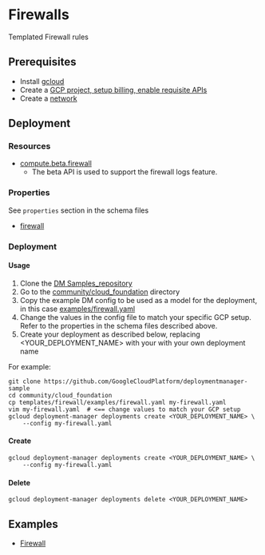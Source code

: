# Firewalls

Templated Firewall rules

## Prerequisites

- Install [gcloud](https://cloud.google.com/sdk)
- Create a [GCP project, setup billing, enable requisite APIs](../project/README.md)
- Create a [network](../network/README.md)

## Deployment

### Resources

- [compute.beta.firewall](https://cloud.google.com/compute/docs/reference/rest/beta/firewalls)
  - The beta API is used to support the firewall logs feature.


### Properties

See `properties` section in the schema files

-  [firewall](firewall.py.schema)


### Deployment

#### Usage

1. Clone the [DM Samples_repository](https://github.com/GoogleCloudPlatform/deploymentmanager-sample)
2. Go to the [community/cloud_foundation](community/cloud_foundation) directory
3. Copy the example DM config to be used as a model for the deployment, in this case [examples/firewall.yaml](examples/firewall.yaml)
4. Change the values in the config file to match your specific GCP setup.
   Refer to the properties in the schema files described above.
5. Create your deployment as described below, replacing <YOUR_DEPLOYMENT_NAME>
   with your with your own deployment name


For example:

```
git clone https://github.com/GoogleCloudPlatform/deploymentmanager-sample
cd community/cloud_foundation
cp templates/firewall/examples/firewall.yaml my-firewall.yaml
vim my-firewall.yaml  # <== change values to match your GCP setup
gcloud deployment-manager deployments create <YOUR_DEPLOYMENT_NAME> \
    --config my-firewall.yaml
```

#### Create

```
gcloud deployment-manager deployments create <YOUR_DEPLOYMENT_NAME> \
    --config my-firewall.yaml
```


#### Delete

```
gcloud deployment-manager deployments delete <YOUR_DEPLOYMENT_NAME>
```


## Examples

- [Firewall](examples/firewall.yaml)
